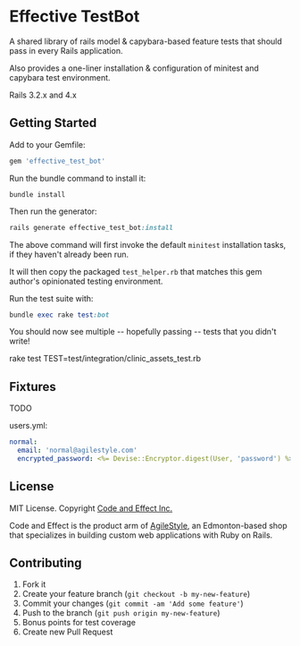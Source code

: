 # Effective TestBot

A shared library of rails model & capybara-based feature tests that should pass in every Rails application.

Also provides a one-liner installation & configuration of minitest and capybara test environment.

Rails 3.2.x and 4.x


## Getting Started

Add to your Gemfile:

```ruby
gem 'effective_test_bot'
```

Run the bundle command to install it:

```console
bundle install
```

Then run the generator:

```ruby
rails generate effective_test_bot:install
```

The above command will first invoke the default `minitest` installation tasks, if they haven't already been run.

It will then copy the packaged `test_helper.rb` that matches this gem author's opinionated testing environment.

Run the test suite with:

```ruby
bundle exec rake test:bot
```

You should now see multiple -- hopefully passing -- tests that you didn't write!



rake test TEST=test/integration/clinic_assets_test.rb


## Fixtures

TODO

users.yml:

```yaml
normal:
  email: 'normal@agilestyle.com'
  encrypted_password: <%= Devise::Encryptor.digest(User, 'password') %>
```


## License

MIT License.  Copyright [Code and Effect Inc.](http://www.codeandeffect.com/)

Code and Effect is the product arm of [AgileStyle](http://www.agilestyle.com/), an Edmonton-based shop that specializes in building custom web applications with Ruby on Rails.


## Contributing

1. Fork it
2. Create your feature branch (`git checkout -b my-new-feature`)
3. Commit your changes (`git commit -am 'Add some feature'`)
4. Push to the branch (`git push origin my-new-feature`)
5. Bonus points for test coverage
6. Create new Pull Request
